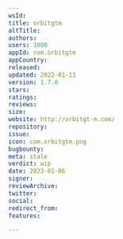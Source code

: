 ```yaml
---
wsId: 
title: orbitgtm
altTitle: 
authors: 
users: 1000
appId: com.orbitgtm
appCountry: 
released: 
updated: 2022-01-11
version: 1.7.0
stars: 
ratings: 
reviews: 
size: 
website: http://orbitgt-m.com/
repository: 
issue: 
icon: com.orbitgtm.png
bugbounty: 
meta: stale
verdict: wip
date: 2023-01-06
signer: 
reviewArchive: 
twitter: 
social: 
redirect_from: 
features: 

---
```


